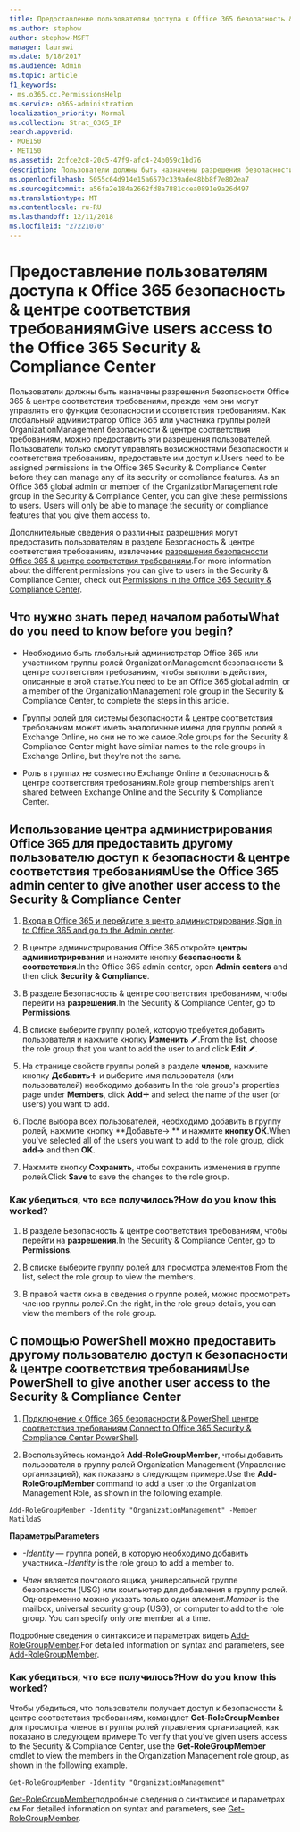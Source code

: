 ```yaml
---
title: Предоставление пользователям доступа к Office 365 безопасность &amp; центре соответствия требованиям
ms.author: stephow
author: stephow-MSFT
manager: laurawi
ms.date: 8/18/2017
ms.audience: Admin
ms.topic: article
f1_keywords:
- ms.o365.cc.PermissionsHelp
ms.service: o365-administration
localization_priority: Normal
ms.collection: Strat_O365_IP
search.appverid:
- MOE150
- MET150
ms.assetid: 2cfce2c8-20c5-47f9-afc4-24b059c1bd76
description: Пользователи должны быть назначены разрешения безопасности Office 365 &amp; центре соответствия требованиям, прежде чем они могут управлять его функции безопасности и соответствия требованиям.
ms.openlocfilehash: 5055c64d914e15a6570c339ade48bb8f7e802ea7
ms.sourcegitcommit: a56fa2e184a2662fd8a7881ccea0891e9a26d497
ms.translationtype: MT
ms.contentlocale: ru-RU
ms.lasthandoff: 12/11/2018
ms.locfileid: "27221070"
---
```

# <a name="give-users-access-to-the-office-365-security-amp-compliance-center"></a><span data-ttu-id="53feb-103">Предоставление пользователям доступа к Office 365 безопасность &amp; центре соответствия требованиям</span><span class="sxs-lookup"><span data-stu-id="53feb-103">Give users access to the Office 365 Security &amp; Compliance Center</span></span>

<span data-ttu-id="53feb-p101">Пользователи должны быть назначены разрешения безопасности Office 365 &amp; центре соответствия требованиям, прежде чем они могут управлять его функции безопасности и соответствия требованиям. Как глобальный администратор Office 365 или участника группы ролей OrganizationManagement безопасности &amp; центре соответствия требованиям, можно предоставить эти разрешения пользователей. Пользователи только смогут управлять возможностями безопасности и соответствия требованиям, предоставьте им доступ к.</span><span class="sxs-lookup"><span data-stu-id="53feb-p101">Users need to be assigned permissions in the Office 365 Security &amp; Compliance Center before they can manage any of its security or compliance features. As an Office 365 global admin or member of the OrganizationManagement role group in the Security &amp; Compliance Center, you can give these permissions to users. Users will only be able to manage the security or compliance features that you give them access to.</span></span> 
  
<span data-ttu-id="53feb-107">Дополнительные сведения о различных разрешения могут предоставить пользователям в разделе Безопасность &amp; центре соответствия требованиям, извлечение [разрешения безопасности Office 365 &amp; центре соответствия требованиям](permissions-in-the-security-and-compliance-center.md).</span><span class="sxs-lookup"><span data-stu-id="53feb-107">For more information about the different permissions you can give to users in the Security &amp; Compliance Center, check out [Permissions in the Office 365 Security &amp; Compliance Center](permissions-in-the-security-and-compliance-center.md).</span></span>
  
## <a name="what-do-you-need-to-know-before-you-begin"></a><span data-ttu-id="53feb-108">Что нужно знать перед началом работы</span><span class="sxs-lookup"><span data-stu-id="53feb-108">What do you need to know before you begin?</span></span>

- <span data-ttu-id="53feb-109">Необходимо быть глобальный администратор Office 365 или участником группы ролей OrganizationManagement безопасности &amp; центре соответствия требованиям, чтобы выполнить действия, описанные в этой статье.</span><span class="sxs-lookup"><span data-stu-id="53feb-109">You need to be an Office 365 global admin, or a member of the OrganizationManagement role group in the Security &amp; Compliance Center, to complete the steps in this article.</span></span>
    
- <span data-ttu-id="53feb-110">Группы ролей для системы безопасности &amp; центре соответствия требованиям может иметь аналогичные имена для группы ролей в Exchange Online, но они не то же самое.</span><span class="sxs-lookup"><span data-stu-id="53feb-110">Role groups for the Security &amp; Compliance Center might have similar names to the role groups in Exchange Online, but they're not the same.</span></span> 
    
- <span data-ttu-id="53feb-111">Роль в группах не совместно Exchange Online и безопасность &amp; центре соответствия требованиям.</span><span class="sxs-lookup"><span data-stu-id="53feb-111">Role group memberships aren't shared between Exchange Online and the Security &amp; Compliance Center.</span></span>
    
## <a name="use-the-office-365-admin-center-to-give-another-user-access-to-the-security-amp-compliance-center"></a><span data-ttu-id="53feb-112">Использование центра администрирования Office 365 для предоставить другому пользователю доступ к безопасности &amp; центре соответствия требованиям</span><span class="sxs-lookup"><span data-stu-id="53feb-112">Use the Office 365 admin center to give another user access to the Security &amp; Compliance Center</span></span>

1. <span data-ttu-id="53feb-113">[Входа в Office 365 и перейдите в центр администрирования](https://go.microsoft.com/fwlink/p/?LinkId=525275).</span><span class="sxs-lookup"><span data-stu-id="53feb-113">[Sign in to Office 365 and go to the Admin center](https://go.microsoft.com/fwlink/p/?LinkId=525275).</span></span>
    
2. <span data-ttu-id="53feb-114">В центре администрирования Office 365 откройте **центры администрирования** и нажмите кнопку **безопасности &amp; соответствия**.</span><span class="sxs-lookup"><span data-stu-id="53feb-114">In the Office 365 admin center, open **Admin centers** and then click **Security &amp; Compliance**.</span></span> 
    
3. <span data-ttu-id="53feb-115">В разделе Безопасность &amp; центре соответствия требованиям, чтобы перейти на **разрешения**.</span><span class="sxs-lookup"><span data-stu-id="53feb-115">In the Security &amp; Compliance Center, go to **Permissions**.</span></span>
    
4. <span data-ttu-id="53feb-116">В списке выберите группу ролей, которую требуется добавить пользователя и нажмите кнопку **Изменить** ![значок Правка](media/O365_MDM_CreatePolicy_EditIcon.gif).</span><span class="sxs-lookup"><span data-stu-id="53feb-116">From the list, choose the role group that you want to add the user to and click **Edit** ![Edit icon](media/O365_MDM_CreatePolicy_EditIcon.gif).</span></span>
    
5. <span data-ttu-id="53feb-117">На странице свойств группы ролей в разделе **членов**, нажмите кнопку **Добавить**![добавить значок](media/ITPro-EAC-AddIcon.gif) и выберите имя пользователя (или пользователей) необходимо добавить.</span><span class="sxs-lookup"><span data-stu-id="53feb-117">In the role group's properties page under **Members**, click **Add**![Add Icon](media/ITPro-EAC-AddIcon.gif) and select the name of the user (or users) you want to add.</span></span> 
    
6. <span data-ttu-id="53feb-118">После выбора всех пользователей, необходимо добавить в группу ролей, нажмите кнопку \*\*Добавьте-\> \*\* и нажмите **кнопку ОК**.</span><span class="sxs-lookup"><span data-stu-id="53feb-118">When you've selected all of the users you want to add to the role group, click **add-\>** and then **OK**.</span></span>
    
7. <span data-ttu-id="53feb-119">Нажмите кнопку **Сохранить**, чтобы сохранить изменения в группе ролей.</span><span class="sxs-lookup"><span data-stu-id="53feb-119">Click **Save** to save the changes to the role group.</span></span> 
    
### <a name="how-do-you-know-this-worked"></a><span data-ttu-id="53feb-120">Как убедиться, что все получилось?</span><span class="sxs-lookup"><span data-stu-id="53feb-120">How do you know this worked?</span></span>

1. <span data-ttu-id="53feb-121">В разделе Безопасность &amp; центре соответствия требованиям, чтобы перейти на **разрешения**.</span><span class="sxs-lookup"><span data-stu-id="53feb-121">In the Security &amp; Compliance Center, go to **Permissions**.</span></span>
    
2. <span data-ttu-id="53feb-122">В списке выберите группу ролей для просмотра элементов.</span><span class="sxs-lookup"><span data-stu-id="53feb-122">From the list, select the role group to view the members.</span></span>
    
3. <span data-ttu-id="53feb-123">В правой части окна в сведения о группе ролей, можно просмотреть членов группы ролей.</span><span class="sxs-lookup"><span data-stu-id="53feb-123">On the right, in the role group details, you can view the members of the role group.</span></span>
    
## <a name="use-powershell-to-give-another-user-access-to-the-security-amp-compliance-center"></a><span data-ttu-id="53feb-124">С помощью PowerShell можно предоставить другому пользователю доступ к безопасности &amp; центре соответствия требованиям</span><span class="sxs-lookup"><span data-stu-id="53feb-124">Use PowerShell to give another user access to the Security &amp; Compliance Center</span></span>

1. <span data-ttu-id="53feb-125">[Подключение к Office 365 безопасности & PowerShell центре соответствия требованиям](https://docs.microsoft.com/en-us/powershell/exchange/office-365-scc/connect-to-scc-powershell/connect-to-scc-powershell?view=exchange-ps).</span><span class="sxs-lookup"><span data-stu-id="53feb-125">[Connect to Office 365 Security & Compliance Center PowerShell](https://docs.microsoft.com/en-us/powershell/exchange/office-365-scc/connect-to-scc-powershell/connect-to-scc-powershell?view=exchange-ps).</span></span>
    
2. <span data-ttu-id="53feb-126">Воспользуйтесь командой **Add-RoleGroupMember**, чтобы добавить пользователя в группу ролей Organization Management (Управление организацией), как показано в следующем примере.</span><span class="sxs-lookup"><span data-stu-id="53feb-126">Use the **Add-RoleGroupMember** command to add a user to the Organization Management Role, as shown in the following example.</span></span> 
    
  ```
  Add-RoleGroupMember -Identity "OrganizationManagement" -Member MatildaS
  
  ```

 <span data-ttu-id="53feb-127">**Параметры**</span><span class="sxs-lookup"><span data-stu-id="53feb-127">**Parameters**</span></span>
  
- <span data-ttu-id="53feb-128">_-Identity_ — группа ролей, в которую необходимо добавить участника.</span><span class="sxs-lookup"><span data-stu-id="53feb-128">_-Identity_ is the role group to add a member to.</span></span> 
    
- <span data-ttu-id="53feb-p102">_Член_ является почтового ящика, универсальной группе безопасности (USG) или компьютер для добавления в группу ролей. Одновременно можно указать только один элемент.</span><span class="sxs-lookup"><span data-stu-id="53feb-p102">_Member_ is the mailbox, universal security group (USG), or computer to add to the role group. You can specify only one member at a time.</span></span> 
    
<span data-ttu-id="53feb-131">Подробные сведения о синтаксисе и параметрах видеть [Add-RoleGroupMember](https://go.microsoft.com/fwlink/p/?LinkId=510859).</span><span class="sxs-lookup"><span data-stu-id="53feb-131">For detailed information on syntax and parameters, see [Add-RoleGroupMember](https://go.microsoft.com/fwlink/p/?LinkId=510859).</span></span>
  
### <a name="how-do-you-know-this-worked"></a><span data-ttu-id="53feb-132">Как убедиться, что все получилось?</span><span class="sxs-lookup"><span data-stu-id="53feb-132">How do you know this worked?</span></span>

<span data-ttu-id="53feb-133">Чтобы убедиться, что пользователи получает доступ к безопасности &amp; центре соответствия требованиям, командлет **Get-RoleGroupMember** для просмотра членов в группы ролей управления организацией, как показано в следующем примере.</span><span class="sxs-lookup"><span data-stu-id="53feb-133">To verify that you've given users access to the Security &amp; Compliance Center, use the **Get-RoleGroupMember** cmdlet to view the members in the Organization Management role group, as shown in the following example.</span></span> 
  
```
Get-RoleGroupMember -Identity "OrganizationManagement"

```

<span data-ttu-id="53feb-134">[Get-RoleGroupMember](https://go.microsoft.com/fwlink/p/?LinkId=510860)подробные сведения о синтаксисе и параметрах см.</span><span class="sxs-lookup"><span data-stu-id="53feb-134">For detailed information on syntax and parameters, see [Get-RoleGroupMember](https://go.microsoft.com/fwlink/p/?LinkId=510860).</span></span>
  

